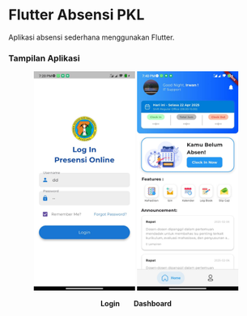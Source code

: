 # Flutter Absensi PKL

Aplikasi absensi sederhana menggunakan Flutter.

### Tampilan Aplikasi

<p align="center">
  <img src="assets/images/halaman_login.jpg" alt="Login" width="200">
  <img src="assets/images/halaman_utama.jpg" alt="Dashboard" width="200">
</p>

<p align="center">
  <b>Login</b> &nbsp;&nbsp;&nbsp;&nbsp;&nbsp; <b>Dashboard</b>
</p>
